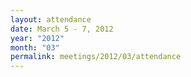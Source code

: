 ```yaml
---
layout: attendance
date: March 5 - 7, 2012
year: "2012"
month: "03"
permalink: meetings/2012/03/attendance
---
```

